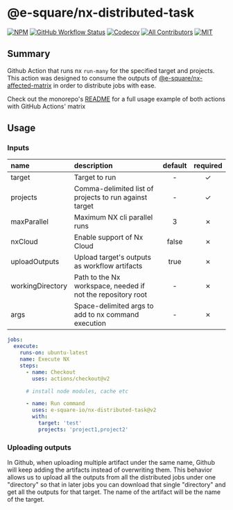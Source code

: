 # @e-square/nx-distributed-task

[![NPM](https://img.shields.io/github/package-json/v/e-square-io/nx-distributed-task?&logo=npm&style=flat-square)]()
[![GitHub Workflow Status](https://img.shields.io/github/workflow/status/e-square-io/nx-github-actions/Main%20Workflow/main?event=push&logo=github&style=flat-square)](https://github.com/e-square-io/nx-github-actions/actions/workflows/main.yml)
[![Codecov](https://img.shields.io/codecov/c/github/e-square-io/nx-github-actions?logo=codecov&style=flat-square&token=PVPVUJAD1X)](https://app.codecov.io/gh/e-square-io/nx-github-actions)
[![All Contributors](https://img.shields.io/badge/all_contributors-1-orange.svg?style=flat-square)](https://github.com/e-square-io/nx-github-actions#contributors-)
[![MIT](https://img.shields.io/packagist/l/doctrine/orm.svg?style=flat-square)](https://github.com/e-square-io/nx-github-actions/blob/main/LICENSE)

## Summary

Github Action that runs nx `run-many` for the specified target and projects.  
This action was designed to consume the outputs of [@e-square/nx-affected-matrix](https://github.com/marketplace/actions/nx-affected-matrix) in order to distribute jobs with ease.

Check out the monorepo's [README](https://github.com/e-square-io/nx-github-actions#usage) for a full usage example of both actions with GitHub Actions' matrix

## Usage

### Inputs

| name             | description                                                 | default | required |
| :--------------- | :---------------------------------------------------------- | :-----: | :------: |
| target           | Target to run                                               |    -    | &check;  |
| projects         | Comma-delimited list of projects to run against target      |    -    | &check;  |
| maxParallel      | Maximum NX cli parallel runs                                |    3    | &cross;  |
| nxCloud          | Enable support of Nx Cloud                                  |  false  | &cross;  |
| uploadOutputs    | Upload target's outputs as workflow artifacts               |  true   | &cross;  |
| workingDirectory | Path to the Nx workspace, needed if not the repository root |    -    | &cross;  |
| args             | Space-delimited args to add to nx command execution         |    -    | &cross;  |

```yaml
jobs:
  execute:
    runs-on: ubuntu-latest
    name: Execute NX
    steps:
      - name: Checkout
        uses: actions/checkout@v2

      # install node modules, cache etc

      - name: Run command
        uses: e-square-io/nx-distributed-task@v2
        with:
          target: 'test'
          projects: 'project1,project2'
```

### Uploading outputs

In Github, when uploading multiple artifact under the same name, Github will keep adding the artifacts instead of overwriting them.
This behavior allows us to upload all the outputs from all the distributed jobs under one "directory" so that in later jobs you can download that single "directory" and get all the outputs for that target.
The name of the artifact will be the name of the target.
